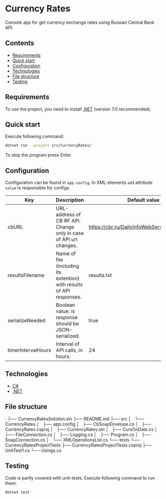 # Currency Rates

Console app for get currency exchange rates using Russian Central Bank API.

## Contents

- [Requirements](#requirements)
- [Quick start](#quick-start)
- [Configuration](#configuration)
- [Technologies](#technologies)
- [File structure](#file-structure)
- [Testing](#testing)

## Requirements

To use the project, you need to install [.NET](https://dotnet.microsoft.com/en-us/download) (version 7.0 recommended).

## Quick start
Execute following command:

```bash
dotnet run --project src/CurrencyRates/
```

To stop the program press Enter.

## Configuration

Configuration can be found in `app.config`. In XML-elements `add` attribute `value` is responsible for configs.

| Key                | Description                                                           | Default value                                  |
|--------------------|-----------------------------------------------------------------------|------------------------------------------------|
| cbURL              | URL-address of CB RF API. Change only in case of API url changes.     | https://cbr.ru/DailyInfoWebServ/DailyInfo.asmx |
| resultsFilename    | Name of file (including its extention) with results of API responses. | results.txt                                    |
| serializeNeeded    | Boolean value: is response should be JSON-serialized.                 | true                                           |
| timerIntervalHours | Interval of API calls, in hours.                                      | 24                                             |

## Technologies

- [C#](https://learn.microsoft.com/ru-ru/dotnet/csharp/)
- [.NET ](https://dotnet.microsoft.com/en-us/)

## File structure

.
├── CurrencyRatesSolution.sln
├── README.md
├── src
│   └── CurrencyRates
│       ├── app.config
│       ├── CbSoapEnvelope.cs
│       ├── CurrencyRates.csproj
│       ├── CurrencyRates.sln
│       ├── CursOnDate.cs
│       ├── FileConnection.cs
│       ├── Logging.cs
│       ├── Program.cs
│       ├── SoapConnection.cs
│       └── XMLOperationsList.cs
└── tests
    └── CurrencyRatesProjectTests
        ├── CurrencyRatesProjectTests.csproj
        ├── UnitTest1.cs
        └── Usings.cs


## Testing

Code is partly covered with unit-tests. Execute following command to run them:

```bash
dotnet test
```
